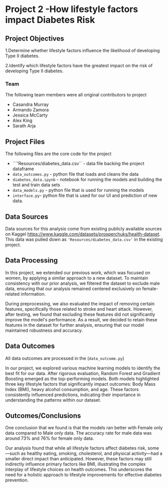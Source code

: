 # Project 2 -How lifestyle factors impact Diabetes Risk

## Project Objectives
1.Determine whether lifestyle factors influence the likelihood of developing Type II diabetes.

2.Identify which lifestyle factors have the greatest impact on the risk of developing Type II diabetes.
### Team

The following team members were all original contributors to project
- Casandra Murray
- Armando Zamora
- Jessica McCarty
- Alex King
- Sarath Arja

## Project Files
The following files are the core code for the project
- ```'Resources/diabetes_data.csv`` - data file backing the project dataframe
- ```data_outcomes.py``` - python file that loads and cleans the data 
- ```diabetes_data.ipynb``` - notebook for running the models and building the test and train data sets
- ```data_models.py``` - python file that is used for running the models 
- ```interface.py```- python file that is used for our UI and prediction of new data.

## Data Sources
Data sources for this analysis come from existing publicly available sources on Kaggel https://www.kaggle.com/datasets/prosperchuks/health-dataset.  This data was pulled down as ```'Resources/diabetes_data.csv'``` in the existing project. 


## Data Processing
In this project, we extended our previous work, which was focused on women, by applying a similar approach to a new dataset. To maintain consistency with our prior analysis, we filtered the dataset to exclude male data, ensuring that our analysis remained centered exclusively on female-related information.

During preprocessing, we also evaluated the impact of removing certain features, specifically those related to stroke and heart attack. However, after testing, we found that excluding these features did not significantly improve the model's performance. As a result, we decided to retain these features in the dataset for further analysis, ensuring that our model maintained robustness and accuracy.


## Data Outcomes
All data outcomes are processed in the (```data_outcome.py```)

In our project, we explored various machine learning models to identify the best fit for our data. After rigorous evaluation, Random Forest and Gradient Boosting emerged as the top-performing models. Both models highlighted three key lifestyle factors that significantly impact outcomes: Body Mass Index (BMI), heavy alcohol consumption, and age. These factors consistently influenced predictions, indicating their importance in understanding the patterns within our dataset.


## Outcomes/Conclusions
One conclusion that we found is that the models ran better with Female only data compared to Male only data. The accuracy rate for male data was around 73% and 76% for female only data. 

Our analysis found that while all lifestyle factors affect diabetes risk, some—such as healthy eating, smoking, cholesterol, and physical activity—had a smaller direct impact than anticipated. However, these factors may still indirectly influence primary factors like BMI, illustrating the complex interplay of lifestyle choices on health outcomes. This underscores the need for a holistic approach to lifestyle improvements for effective diabetes prevention.